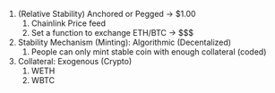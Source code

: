 1. (Relative Stability) Anchored or Pegged -> $1.00
    1. Chainlink Price feed
    2. Set a function to exchange ETH/BTC -> $$$
2. Stability Mechanism (Minting): Algorithmic (Decentalized)
    1. People can only mint stable coin with enough collateral (coded)
3. Collateral: Exogenous (Crypto)
    1. WETH
    2. WBTC